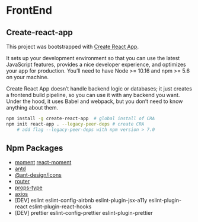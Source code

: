 # FrontEnd

## Create-react-app

This project was bootstrapped with [Create React App](https://github.com/facebook/create-react-app).

It sets up your development environment so that you can use the latest JavaScript features, provides a nice developer experience, and optimizes your app for production. You’ll need to have Node >= 10.16 and npm >= 5.6 on your machine.

Create React App doesn’t handle backend logic or databases; it just creates a frontend build pipeline, so you can use it with any backend you want. Under the hood, it uses Babel and webpack, but you don’t need to know anything about them.

```sh
npm install -g create-react-app  # global install of CRA
npm init react-app . --legacy-peer-deps # create CRA
	# add flag --legacy-peer-deps with npm version > 7.0
```

## Npm Packages

- [moment](https://momentjs.com) [react-moment](https://www.npmjs.com/package/react-moment)
- [antd](https://ant.design/docs/react/introduce)
- [@ant-design/icons](https://ant.design/components/icon/)
- [router](https://reactrouter.com/web/guides/quick-start)
- [props-type](https://it.reactjs.org/docs/typechecking-with-proptypes.html)
- [axios](https://www.npmjs.com/package/axios)
- [DEV] eslint eslint-config-airbnb eslint-plugin-jsx-a11y eslint-plugin-react eslint-plugin-react-hooks
- [DEV] prettier eslint-config-prettier eslint-plugin-prettier
